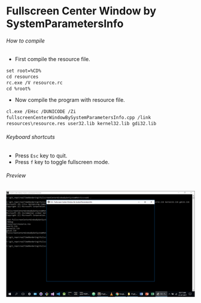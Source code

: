 # Fullscreen Center Window by SystemParametersInfo

###### How to compile

-   First compile the resource file.

```
set root=%CD%
cd resources
rc.exe /V resource.rc
cd %root%
```

-   Now compile the program with resource file.

```
cl.exe /EHsc /DUNICODE /Zi fullscreenCenterWindowBySystemParametersInfo.cpp /link resources\resource.res user32.lib kernel32.lib gdi32.lib
```

###### Keyboard shortcuts

-   Press `Esc` key to quit.
-   Press `f` key to toggle fullscreen mode.

###### Preview

![fullscreenCenterWindowBySystemParametersInfo][fullscreencenterwindowbysystemparametersinfo-image]

[//]: # "Image declaration"
[fullscreencenterwindowbysystemparametersinfo-image]: ./preview/fullscreenCenterWindowBySystemParametersInfo.png "Fullscreen Center Window by SystemParametersInfo"
